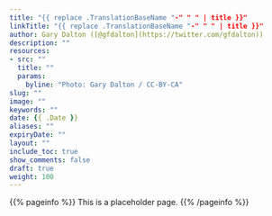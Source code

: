 ```yaml
---
title: "{{ replace .TranslationBaseName "-" " " | title }}"
linkTitle: "{{ replace .TranslationBaseName "-" " " | title }}"
author: Gary Dalton ([@gfdalton](https://twitter.com/gfdalton))
description: ""
resources:
- src: ""
  title: ""
  params:
    byline: "Photo: Gary Dalton / CC-BY-CA"
slug: ""
image: ""
keywords: ""
date: {{ .Date }}
aliases: ""
expiryDate: ""
layout: ""
include_toc: true
show_comments: false
draft: true
weight: 100
---
```


{{% pageinfo %}}
This is a placeholder page.
{{% /pageinfo %}}